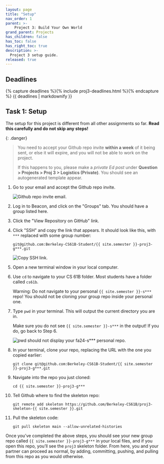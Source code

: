 ```yaml
---
layout: page
title: "Setup"
nav_order: 1
parent: >-
    Project 3: Build Your Own World
grand_parent: Projects
has_children: false
has_toc: false
has_right_toc: true
description: >-
  Project 3 setup guide.
released: true
---
```


## Deadlines

{% capture deadlines %}{% include proj3-deadlines.html %}{% endcapture %}
{{ deadlines | markdownify }}


## Task 1: Setup

The setup for this project is different from all other assignments so far. **Read this carefully and do not skip any steps!**

{: .danger}
> You need to accept your Github repo invite **within a week** of it being sent, or else it will expire, and you will not be able to work on the project.
> 
> If this happens to you, please make a *private Ed post* under **Question > Projects > Proj 3 > Logistics (Private)**. You should see an autogenerated template appear.

1. Go to your email and accept the Github repo invite.

    <img alt="Github repo invite email." src="../assets/proj3-setup/1-github-invite.webp">

2. Log in to Beacon, and click on the "Groups" tab. You should have a group listed here.

3. Click the "View Repository on GitHub" link.

4. Click "SSH" and copy the link that appears. It should look like this, with `***` replaced with some group number:

    `git@github.com:Berkeley-CS61B-Student/{{ site.semester }}-proj3-g***.git`

    <img alt="Copy SSH link." src="../assets/proj3-setup/4-ssh-copy.webp">

5. Open a new terminal window in your local computer.

6. Use `cd` to navigate to your CS 61B folder. Most students have a folder called `cs61b`.

    Warning: Do not navigate to your personal `{{ site.semester }}-s***` repo! You should not be cloning your group repo inside your personal one.

7. Type `pwd` in your terminal. This will output the current directory you are in.

    Make sure you do not see `{{ site.semester }}-s***` in the output! If you do, go back to Step 6.

    <img alt="pwd should not display your fa24-s*** personal repo." src="../assets/proj3-setup/8-pwd.webp">

8. In your terminal, clone your repo, replacing the URL with the one you copied earlier:

    `git clone git@github.com:Berkeley-CS61B-Student/{{ site.semester }}-proj3-g***.git`

9. Navigate into the repo you just cloned:

    `cd {{ site.semester }}-proj3-g***`

10. Tell Github where to find the skeleton repo:

    `git remote add skeleton https://github.com/Berkeley-CS61B/proj3-skeleton-{{ site.semester }}.git`

11. Pull the skeleton code:

    `git pull skeleton main --allow-unrelated-histories`

Once you’ve completed the above steps, you should see your new group repo called `{{ site.semester }}-proj3-g***` in your local files, and if you open this repo, you’ll see the `proj3` skeleton folder. From here, you and your partner can proceed as normal, by adding, committing, pushing, and pulling from this repo as you would otherwise.
